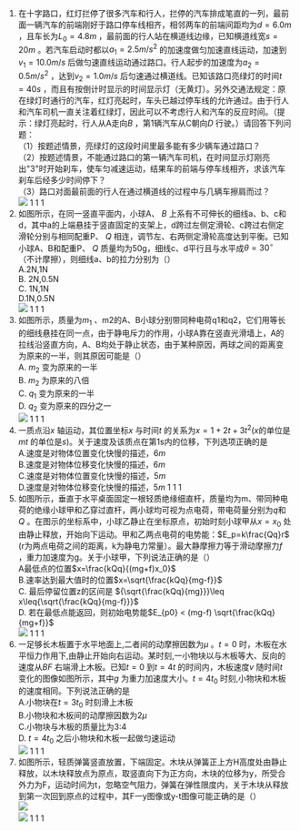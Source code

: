 1. 在十字路口，红灯拦停了很多汽车和行人，拦停的汽车排成笔直的一列，最前面一辆汽车的前端刚好于路口停车线相齐，相邻两车的前端间距均为$d=6.0m$ ，且车长为$L_{0}=4.8m$ ，最前面的行人站在横道线边缘，已知横道线宽$s=20m$ 。若汽车启动时都以$a_{1}=2.5m/s^{2}$ 的加速度做匀加速直线运动，加速到$v_{1}=10.0m/s$ 后做匀速直线运动通过路口。行人起步的加速度为$a_{2}=0.5m/s^{2}$ ，达到$v_{2}=1.0m/s$ 后匀速通过横道线。已知该路口亮绿灯的时间$t=40s$ ，而且有按倒计时显示的时间显示灯（无黄灯）。另外交通法规定：原在绿灯时通行的汽车，红灯亮起时，车头已越过停车线的允许通过。由于行人和汽车司机一直关注着红绿灯，因此可以不考虑行人和汽车的反应时间。（提示：绿灯亮起时，行人从A走向$B$ ，第1辆汽车从C朝向$D$ 行驶。）请回答下列问题： <br> （1）按题述情景，亮绿灯的这段时间里最多能有多少辆车通过路口？ <br> （2）按题述情景，不能通过路口的第一辆汽车司机，在时间显示灯刚亮出"3"时开始刹车，使车匀减速运动，结果车的前端与停车线相齐，求该汽车刹车后经多少时间停下？ <br> （3）路口对面最前面的行人在通过横道线的过程中与几辆车擦肩而过？ <br> <img src="fa7W27WPx2GZ67iXBVx9xHvAQxM3uyeY5" > 	1	1	1
2. 如图所示，在同一竖直平面内，小球A、 $B$ 上系有不可伸长的细线a、b、c和d，其中a的上端悬挂于竖直固定的支架上，d跨过左侧定滑轮、c跨过右侧定滑轮分别与相同配重P、 $Q$ 相连，调节左、右两侧定滑轮高度达到平衡。已知小球A、B和配重P、 $Q$ 质量均为50g，细线c、d平行且与水平成$\theta=30^\circ$ （不计摩擦），则细线a、b的拉力分别为（） <br> A.2N,1N <br> B. 2N,0.5N <br> C. 1N,1N <br> D.1N,0.5N <br> <img src="f59pQukHcnCqtDOGrqFmd8rbQBKspv3WV" > 	1	1	1
3. 如图所示，质量为$m_1$ 、m2的A、B小球分别带同种电荷q1和q2，它们用等长的细线悬挂在同一点，由于静电斥力的作用，小球A靠在竖直光滑墙上，A的拉线沿竖直方向，A、B均处于静止状态，由于某种原因，两球之间的距离变为原来的一半，则其原因可能是（） <br> A. $m_2$ 变为原来的一半 <br> B. $m_2$ 为原来的八倍 <br> C. $q_1$ 变为原来的一半 <br> D. $q_2$ 变为原来的四分之一 <br> <img src="fOvhDQ7Zm6O9eMiXZaAzAE0WwDkSsWFnx" > 	1	1	1
4. 一质点沿$x$ 轴运动，其位置坐标$x$ 与时间$t$ 的关系为$x=1+2t+3t^2$($x$的单位是$mt$ 的单位是$s$)。关于速度及该质点在第1s内的位移，下列选项正确的是 <br> A.速度是对物体位置变化快慢的描述，$6m$ <br> B.速度是对物体位移变化快慢的描述，$6m$ <br> C.速度是对物体位置变化快慢的描述，$5m$ <br> D.速度是对物体位移变化快慢的描述，$5m$	1	1	1
5. 如图所示，垂直于水平桌面固定一根轻质绝缘细直杆，质量均为m、带同种电荷的绝缘小球甲和乙穿过直杆，两小球均可视为点电荷，带电荷量分别为$q$和$Q$ 。在图示的坐标系中，小球乙静止在坐标原点，初始时刻小球甲从$x=x_0$ 处由静止释放，开始向下运动。甲和乙两点电荷的电势能：$E_p=k\frac{Qq}r$ (r为两点电荷之间的距离，k为静电力常量）。最大静摩擦力等于滑动摩擦力$f$ ，重力加速度为g。关于小球甲，下列说法正确的是（） <br> A最低点的位置$x=\frac{kQq}{(mg+f)x_0}$ <br> B.速率达到最大值时的位置$x=\sqrt{\frac{kQq}{mg-f}}$ <br> C. 最后停留位置z的区间是 ${\sqrt{\frac{kQq}{mg}}}\leq x\leq{\sqrt{\frac{kQq}{mg-f}}}$ <br> D. 若在最低点能返回，则初始电势能$E_{p0} < (mg-f) \sqrt{\frac{kQq}{mg+f}}$ <br> <img src="flQb6MsWaOXMDkxeiw2X7UGDsM3FVfgmz" > 	1	1	1
6. 一足够长木板置于水平地面上,二者间的动摩擦因数为$\mu$ 。$t=0$ 时，木板在水平恒力作用下,由静止开始向右运动。某时刻,一小物块以与木板等大、反向的速度从$BF$ 右端滑上木板。已知$t=0$ 到$t=4t$ 的时间内，木板速度$v$ 随时间$t$ 变化的图像如图所示，其中$g$ 为重力加速度大小。$t=4t_0$ 时刻,小物块和木板的速度相同。下列说法正确的是<br> A.小物块在$t=3t_0$ 时刻滑上木板 <br> B.小物块和木板间的动摩擦因数为$2\mu$ <br> C.小物块与木板的质量比为3:4 <br> D. $t=4t_0$ 之后小物块和木板一起做匀速运动 <br> <img src="fKxhYbYQyyAMvR4aOgPySIxW7tvcVoEyL" > 	1	1	1
7. 如图所示，轻质弹簧竖直放置，下端固定。木块从弹簧正上方H高度处由静止释放，以木块释放点为原点，取竖直向下为正方向，木块的位移为y，所受合外力为F，运动时间为t，忽略空气阻力，弹簧在弹性限度内，关于木块从释放到第一次回到原点的过程中，其F一y图像或y-t图像可能正确的是（） <br> <img src="fZpFTcHnP6Vwiiwg6SL8Ekr28UHpqKGnw" > <br> <img src="fk0dUeYI3wumcX6M1RFD4OT2qlMZahREL" > 	1	1	1